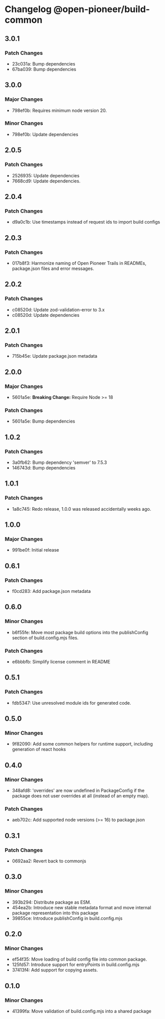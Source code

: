 # Changelog @open-pioneer/build-common

## 3.0.1

### Patch Changes

- 23c031a: Bump dependencies
- 67ba039: Bump dependencies

## 3.0.0

### Major Changes

- 798ef0b: Requires minimum node version 20.

### Minor Changes

- 798ef0b: Update dependencies

## 2.0.5

### Patch Changes

- 2526935: Update dependencies
- 7668cd9: Update dependencies.

## 2.0.4

### Patch Changes

- d9a0c1b: Use timestamps instead of request ids to import build configs

## 2.0.3

### Patch Changes

- 017b8f3: Harmonize naming of Open Pioneer Trails in READMEs, package.json files and error messages.

## 2.0.2

### Patch Changes

- c08520d: Update zod-validation-error to 3.x
- c08520d: Update dependencies

## 2.0.1

### Patch Changes

- 715b45e: Update package.json metadata

## 2.0.0

### Major Changes

- 5601a5e: **Breaking Change:** Require Node >= 18

### Patch Changes

- 5601a5e: Bump dependencies

## 1.0.2

### Patch Changes

- 3a0fb62: Bump dependency 'semver' to 7.5.3
- 146743d: Bump dependencies

## 1.0.1

### Patch Changes

- 1a8c745: Redo release, 1.0.0 was released accidentally weeks ago.

## 1.0.0

### Major Changes

- 991be0f: Initial release

## 0.6.1

### Patch Changes

- f0cd283: Add package.json metadata

## 0.6.0

### Minor Changes

- b6f55fe: Move most package build options into the publishConfig section of build.config.mjs files.

### Patch Changes

- e6bbbfb: Simplify license comment in README

## 0.5.1

### Patch Changes

- fdb5347: Use unresolved module ids for generated code.

## 0.5.0

### Minor Changes

- 9f82090: Add some common helpers for runtime support, including generation of react hooks

## 0.4.0

### Minor Changes

- 348afd8: 'overrides' are now undefined in PackageConfig if the package does not user overrides at all (instead of an empty map).

### Patch Changes

- aeb702c: Add supported node versions (>= 16) to package.json

## 0.3.1

### Patch Changes

- 0692aa2: Revert back to commonjs

## 0.3.0

### Minor Changes

- 393b294: Distribute package as ESM.
- 454ea2b: Introduce new stable metadata format and move internal package representation into this package
- 39855ce: Introduce publishConfig in build.config.mjs

## 0.2.0

### Minor Changes

- ef54f35: Move loading of build config file into common package.
- 125fd57: Introduce support for entryPoints in build.config.mjs
- 37413f4: Add support for copying assets.

## 0.1.0

### Minor Changes

- 41399fa: Move validation of build.config.mjs into a shared package
